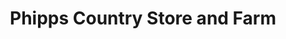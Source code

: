 ---
title: "Phipps Country Store and Farm"
url: /pescadero/phipps-country-store-and-farm/
shop: Hofladen
---